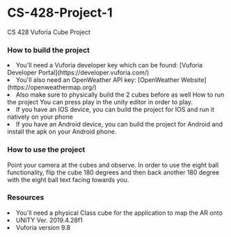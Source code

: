 # CS-428-Project-1
 CS 428 Vuforia Cube Project

<h3>How to build the project</h3>
<li>You'll need a Vuforia developer key which can be found: [Vuforia Developer Portal](https://developer.vuforia.com/) <br>
<li>You'll also need an OpenWeather API key: [OpenWeather Website](https://openweathermap.org/) <br>
<li>Also make sure to physically build the 2 cubes before as well <br.

<h3>How to run the project</h3>
You can press play in the unity editor in order to play.
<li>If you have an IOS device, you can build the project for IOS and run it natively on your phone</li>
<li>If you have an Android device, you can build the project for Android and install the apk on your Android phone.</li>

<h3>How to use the project</h3>
 Point your camera at the cubes and observe. In order to use the eight ball functionality, flip the cube 180 degrees and then back another 180 degree with the eight ball text facing towards you.

<h3>Resources</h3>
<li>You'll need a physical Class cube for the application to map the AR onto </li>
<li>UNITY Ver. 2019.4.28f1</li>
<li>Vuforia version 9.8</li>
